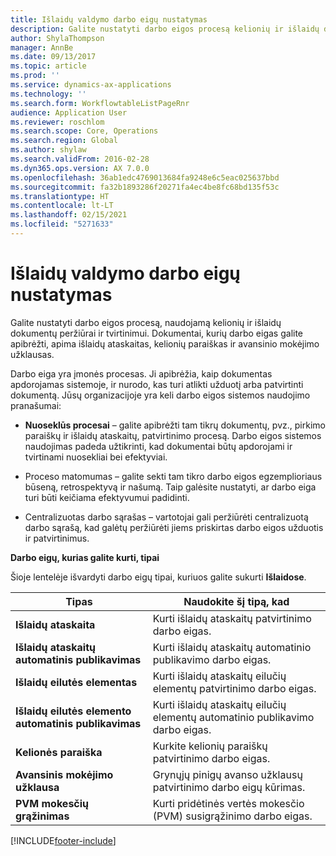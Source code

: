 ```yaml
---
title: Išlaidų valdymo darbo eigų nustatymas
description: Galite nustatyti darbo eigos procesą kelionių ir išlaidų dokumentų peržiūrai ir tvirtinimui.
author: ShylaThompson
manager: AnnBe
ms.date: 09/13/2017
ms.topic: article
ms.prod: ''
ms.service: dynamics-ax-applications
ms.technology: ''
ms.search.form: WorkflowtableListPageRnr
audience: Application User
ms.reviewer: roschlom
ms.search.scope: Core, Operations
ms.search.region: Global
ms.author: shylaw
ms.search.validFrom: 2016-02-28
ms.dyn365.ops.version: AX 7.0.0
ms.openlocfilehash: 36ab1edc4769013684fa9248e6c5eac025637bbd
ms.sourcegitcommit: fa32b1893286f20271fa4ec4be8fc68bd135f53c
ms.translationtype: HT
ms.contentlocale: lt-LT
ms.lasthandoff: 02/15/2021
ms.locfileid: "5271633"
---
```

# <a name="set-up-expense-management-workflows"></a>Išlaidų valdymo darbo eigų nustatymas

Galite nustatyti darbo eigos procesą, naudojamą kelionių ir išlaidų dokumentų peržiūrai ir tvirtinimui. Dokumentai, kurių darbo eigas galite apibrėžti, apima išlaidų ataskaitas, kelionių paraiškas ir avansinio mokėjimo užklausas.

Darbo eiga yra įmonės procesas. Ji apibrėžia, kaip dokumentas apdorojamas sistemoje, ir nurodo, kas turi atlikti užduotį arba patvirtinti dokumentą. Jūsų organizacijoje yra keli darbo eigos sistemos naudojimo pranašumai:

-   **Nuoseklūs procesai** – galite apibrėžti tam tikrų dokumentų, pvz., pirkimo paraiškų ir išlaidų ataskaitų, patvirtinimo procesą. Darbo eigos sistemos naudojimas padeda užtikrinti, kad dokumentai būtų apdorojami ir tvirtinami nuosekliai bei efektyviai.

-   Proceso matomumas – galite sekti tam tikro darbo eigos egzemplioriaus būseną, retrospektyvą ir našumą. Taip galėsite nustatyti, ar darbo eiga turi būti keičiama efektyvumui padidinti.

-   Centralizuotas darbo sąrašas – vartotojai gali peržiūrėti centralizuotą darbo sąrašą, kad galėtų peržiūrėti jiems priskirtas darbo eigos užduotis ir patvirtinimus. 

**Darbo eigų, kurias galite kurti, tipai**

Šioje lentelėje išvardyti darbo eigų tipai, kuriuos galite sukurti **Išlaidose**.


|              <strong>Tipas</strong>              |                   <strong>Naudokite šį tipą, kad</strong>                   |
|-------------------------------------------------|-----------------------------------------------------------------------|
|         <strong>Išlaidų ataskaita</strong>         |            Kurti išlaidų ataskaitų patvirtinimo darbo eigas.             |
|  <strong>Išlaidų ataskaitų automatinis publikavimas</strong>   |        Kurti išlaidų ataskaitų automatinio publikavimo darbo eigas.        |
|       <strong>Išlaidų eilutės elementas</strong>        |     Kurti išlaidų ataskaitų eilučių elementų patvirtinimo darbo eigas.      |
| <strong>Išlaidų eilutės elemento automatinis publikavimas</strong> | Kurti išlaidų ataskaitų eilučių elementų automatinio publikavimo darbo eigas. |
|       <strong>Kelionės paraiška</strong>       |          Kurkite kelionių paraiškų patvirtinimo darbo eigas.           |
|      <strong>Avansinis mokėjimo užklausa</strong>      |         Grynųjų pinigų avanso užklausų patvirtinimo darbo eigų kūrimas.          |
|        <strong>PVM mokesčių grąžinimas</strong>        | Kurti pridėtinės vertės mokesčio (PVM) susigrąžinimo darbo eigas.  |



[!INCLUDE[footer-include](../includes/footer-banner.md)]